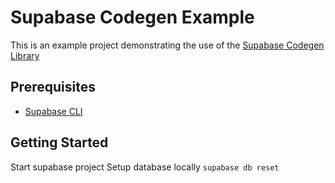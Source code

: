 # Supabase Codegen Example

This is an example project demonstrating the use of the [Supabase Codegen Library](https://pub.dev/packages/supabase_codegen)

## Prerequisites
- [Supabase CLI]()

## Getting Started

Start supabase project
Setup database locally `supabase db reset`

